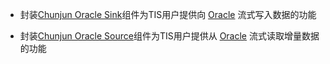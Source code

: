 * 封装[Chunjun Oracle Sink](https://dtstack.github.io/chunjun/documents/ChunJun%E8%BF%9E%E6%8E%A5%E5%99%A8@oracle@oracle-sink)组件为TIS用户提供向
[Oracle](https://www.oracle.com/) 流式写入数据的功能

* 封装[Chunjun Oracle Source](https://dtstack.github.io/chunjun/documents/ChunJun%E8%BF%9E%E6%8E%A5%E5%99%A8@oracle@oracle-source)组件为TIS用户提供从
  [Oracle](https://www.oracle.com/) 流式读取增量数据的功能

